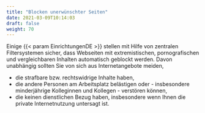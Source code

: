 ```yaml
---
title: "Blocken unerwünschter Seiten"
date: 2021-03-09T10:14:03
draft: false
weight: 70
---
```

Einige {{< param EinrichtungenDE >}} stellen mit Hilfe von zentralen Filtersystemen sicher, dass Webseiten mit extremistischen, pornografischen und vergleichbaren Inhalten automatisch geblockt werden. Davon unabhängig sollten Sie von sich aus Internetangebote meiden,

- die strafbare bzw. rechtswidrige Inhalte haben,
- die andere Personen am Arbeitsplatz belästigen oder - insbesondere minderjährige Kolleginnen und Kollegen - verstören können,
- die keinen dienstlichen Bezug haben, insbesondere wenn Ihnen die private Internetnutzung untersagt ist.